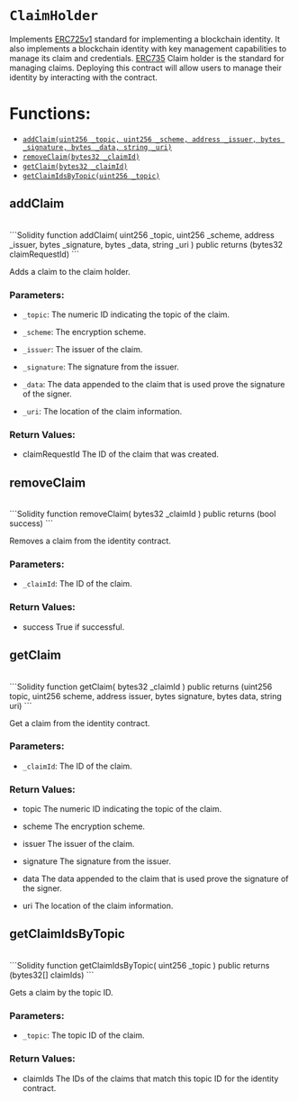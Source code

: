 # `ClaimHolder`

Implements [ERC725v1](https://github.com/ethereum/EIPs/blob/ede8c26a77eb1ac8fa2d01d8743a8cf259d8d45b/EIPS/eip-725.md) standard for implementing a blockchain identity. It also implements a blockchain identity with key management capabilities to manage its claim and credentials. [ERC735](https://github.com/ethereum/EIPs/issues/735) Claim holder is the standard for managing claims. 
Deploying this contract will allow users to manage their identity by interacting with the contract.


# Functions:
- [`addClaim(uint256 _topic, uint256 _scheme, address _issuer, bytes _signature, bytes _data, string _uri)`](#ClaimHolder-addClaim-uint256-uint256-address-bytes-bytes-string-)
- [`removeClaim(bytes32 _claimId)`](#ClaimHolder-removeClaim-bytes32-)
- [`getClaim(bytes32 _claimId)`](#ClaimHolder-getClaim-bytes32-)
- [`getClaimIdsByTopic(uint256 _topic)`](#ClaimHolder-getClaimIdsByTopic-uint256-)

## addClaim
<br>
```Solidity
function addClaim(
  uint256 _topic,
  uint256 _scheme,
  address _issuer,
  bytes _signature,
  bytes _data,
  string _uri
) public returns (bytes32 claimRequestId)
```

Adds a claim to the claim holder.

### Parameters:
- `_topic`: The numeric ID indicating the topic of the claim.

- `_scheme`: The encryption scheme.

- `_issuer`: The issuer of the claim.

- `_signature`: The signature from the issuer.

- `_data`: The data appended to the claim that is used prove the signature of the signer.

- `_uri`: The location of the claim information.

### Return Values:
- claimRequestId The ID of the claim that was created.
## removeClaim
<br>
```Solidity
function removeClaim(
  bytes32 _claimId
) public returns (bool success)
```

Removes a claim from the identity contract.

### Parameters:
- `_claimId`: The ID of the claim.

### Return Values:
- success True if successful.
## getClaim
<br>
```Solidity
function getClaim(
  bytes32 _claimId
) public returns (uint256 topic, uint256 scheme, address issuer, bytes signature, bytes data, string uri)
```

Get a claim from the identity contract.

### Parameters:
- `_claimId`: The ID of the claim.

### Return Values:
- topic The numeric ID indicating the topic of the claim.

- scheme The encryption scheme.

- issuer The issuer of the claim.

- signature The signature from the issuer.

- data The data appended to the claim that is used prove the signature of the signer.

- uri The location of the claim information.
## getClaimIdsByTopic
<br>
```Solidity
function getClaimIdsByTopic(
  uint256 _topic
) public returns (bytes32[] claimIds)
```

Gets a claim by the topic ID.

### Parameters:
- `_topic`: The topic ID of the claim.

### Return Values:
- claimIds The IDs of the claims that match this topic ID for the identity contract.


